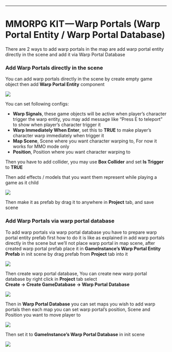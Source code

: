 * * *

MMORPG KIT — **Warp Portals (Warp Portal Entity / Warp Portal Database)**
=========================================================================

There are 2 ways to add warp portals in the map are add warp portal entity directly in the scene and add it via Warp Portal Database

### Add Warp Portals directly in the scene

You can add warp portals directly in the scene by create empty game object then add **Warp Portal Entity** component

![](https://cdn-images-1.medium.com/max/1600/0*UQ8_m3hIqgvqioRc)

You can set following configs:

*   **Warp Signals**, these game objects will be active when player’s character trigger the warp entity, you may add message like “Press E to teleport” to show when player’s character trigger it
*   **Warp Immediately When Enter**, set this to **TRUE** to make player’s character warp immediately when trigger it
*   **Map Scene**, Scene where you want character warping to, For now it works for MMO mode only
*   **Position**, Position where you want character warping to

Then you have to add collider, you may use **Box Collider** and set **Is Trigger** to **TRUE**

Then add effects / models that you want them represent while playing a game as it child

![](https://cdn-images-1.medium.com/max/1600/0*_Zcm7U1zx9jOvG2F)

Then make it as prefab by drag it to anywhere in **Project** tab, and save scene

### Add Warp Portals via warp portal database

To add warp portals via warp portal database you have to prepare warp portal entity prefab first how to do it is like as explained in add warp portals directly in the scene but we’ll not place warp portal in map scene, after created warp portal prefab place it in **GameInstance’s Warp Portal Entity Prefab** in init scene by drag prefab from **Project** tab into it

![](https://cdn-images-1.medium.com/max/1600/0*HMqCgnzcZw6HF7s1)

Then create warp portal database, You can create new warp portal database by right click in **Project** tab select   
**Create -> Create GameDatabase -> Warp Portal Database**

![](https://cdn-images-1.medium.com/max/1600/0*XeFabQaQX17uzR2f)

Then in **Warp Portal Database** you can set maps you wish to add warp portals then each map you can set warp portal’s position, Scene and Position you want to move player to

![](https://cdn-images-1.medium.com/max/1600/0*fe2FjAUUdF_Kd-ry)

Then set it to **GameInstance’s Warp Portal Database** in init scene

![](https://cdn-images-1.medium.com/max/1600/0*buKq-nPJKwQEOC9t)